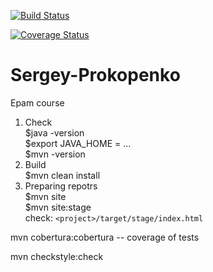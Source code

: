 [![Build Status](https://travis-ci.org/Brest-Java-Course-2018/Sergey-Prokopenko.svg?branch=master)](https://travis-ci.org/Brest-Java-Course-2018/Sergey-Prokopenko)

[![Coverage Status](https://coveralls.io/repos/github/Brest-Java-Course-2018/Sergey-Prokopenko/badge.svg)](https://coveralls.io/github/Brest-Java-Course-2018/Sergey-Prokopenko)

# Sergey-Prokopenko
Epam course

1. Check      
    $java -version      
    $export JAVA_HOME = ...    
    $mvn -version    
2. Build    
    $mvn clean install    
3. Preparing repotrs  
    $mvn site  
    $mvn site:stage  
    check: ``<project>/target/stage/index.html``

mvn cobertura:cobertura -- coverage of tests

mvn checkstyle:check



